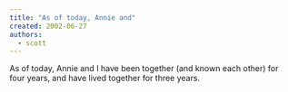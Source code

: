 ```yaml
---
title: "As of today, Annie and"
created: 2002-06-27
authors:
  - scott
---
```


As of today, Annie and I have been together (and known each other) for four years, and have lived together for three years.
